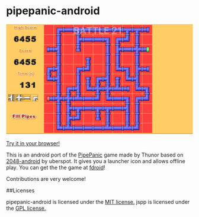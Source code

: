 pipepanic-android
============

![Screenshot](screenshot.png)

[Try it in your browser!](https://cdn.rawgit.com/rnauber/pipepanic-android/master/assets/jspp/index.html)

This is an android port of the [PipePanic](http://www.users.waitrose.com/~thunor/jspp/index.html) game made by Thunor 
based on [2048-android](https://github.com/uberspot/2048-android) by uberspot.
It gives you a launcher icon and allows offline play.
You can get the the game at [fdroid](https://f-droid.org/repository/browse/?fdid=org.olgsoft.apipepanic)!

Contributions are very welcome!

##Licenses

pipepanic-android is licensed under the [MIT license.](https://github.com/rnauber/pipepanic-android/blob/master/LICENSE)
jspp is licensed under the [GPL license.](https://github.com/rnauber/pipepanic-android/blob/master/assets/jspp/COPYING)


